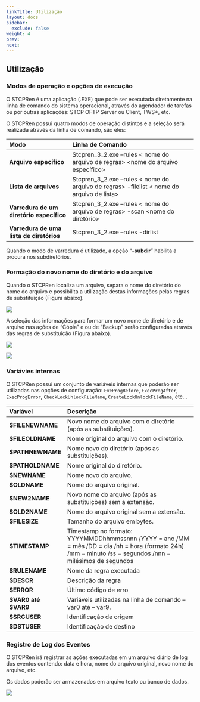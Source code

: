 ```yaml
---
linkTitle: Utilização
layout: docs
sidebar:
  exclude: false
weight: 4
prev:
next:
---
```


## Utilização

### Modos de operação e opções de execução

O STCPRen é uma aplicação (.EXE) que pode ser executada diretamente na linha de comando do sistema operacional, através do agendador de tarefas ou por outras aplicações: STCP OFTP Server ou Client, TWS*, etc.

O STCPRen possui quatro modos de operação distintos e a seleção será realizada através da linha de comando, são eles:

Modo | Linha de Comando
:--- | :---
**Arquivo específico**| Stcpren_3_2.exe –rules < nome do arquivo de regras> <nome do arquivo específico>
**Lista de arquivos**| Stcpren_3_2.exe –rules < nome do arquivo de regras> -filelist < nome do arquivo de lista>
**Varredura de um diretório específico**| Stcpren_3_2.exe –rules < nome do arquivo de regras> -scan <nome do diretório>
**Varredura de uma lista de diretórios**|Stcpren_3_2.exe –rules <nome do arquivo de regras> -dirlist <nome do arquivo de lista>

Quando o modo de varredura é utilizado, a opção “**-subdir**” habilita a procura nos subdiretórios.

### Formação do novo nome do diretório e do arquivo

Quando o STCPRen localiza um arquivo, separa o nome do diretório do nome do arquivo e possibilita a utilização destas informações pelas regras de substituição (Figura abaixo).

![](./imagem/img2.png)

A seleção das informações para formar um novo nome de diretório e de arquivo nas ações de “Cópia” e ou de “Backup” serão configuradas através das regras de substituição (Figura abaixo).

![](./imagem/img3.png)

![](./imagem/img4.png)

### Variávies internas

O STCPRen possui um conjunto de variáveis internas que poderão ser utilizadas nas opções de configuração: `ExeProgBefore`, `ExecProgAfter`, `ExecProgError`, `CheckLockUnlockFileName`, `CreateLockUnlockFileName`, etc...

Variável | Descrição
:---     | :---
**$FILENEWNAME**| Novo nome do arquivo com o diretório (após as substituições).
**$FILEOLDNAME**| Nome original do arquivo com o diretório.
**$PATHNEWNAME**| Nome novo do diretório (após as substituições).
**$PATHOLDNAME**| Nome original do diretório.
**$NEWNAME**    | Nome novo do arquivo.
**$OLDNAME**    | Nome do arquivo original.
**$NEW2NAME**   | Novo nome do arquivo (após as substituições) sem a extensão.
**$OLD2NAME**   | Nome do arquivo original sem a extensão.
**$FILESIZE**   | Tamanho do arquivo em bytes.
**$TIMESTAMP**  | Timestamp no formato: YYYYMMDDhhmmssnnn /YYYY = ano /MM = mês /DD = dia /hh = hora (formato 24h) /mm = minuto /ss = segundos /nnn = milésimos de segundos
**$RULENAME**   | Nome da regra executada
**$DESCR**      | Descrição da regra
**$ERROR**      | Último código de erro
**$VAR0 até $VAR9**| Variáveis utilizadas na linha de comando –var0 até – var9.
**$SRCUSER**    | Identificação de origem
**$DSTUSER**    | Identificação de destino

### Registro de Log dos Eventos

O STCPRen irá registrar as ações executadas em um arquivo diário de log dos eventos contendo: data e hora, nome do arquivo original, novo nome do arquivo, etc.

Os dados poderão ser armazenados em arquivo texto ou banco de dados.

![](./imagem/img5.png)
